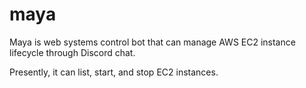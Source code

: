 # maya

Maya is web systems control bot that can manage AWS EC2 instance lifecycle through Discord chat.

Presently, it can list, start, and stop EC2 instances.
